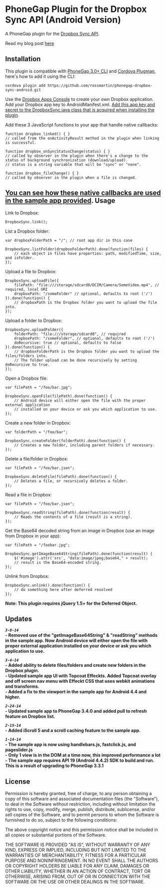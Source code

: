 # PhoneGap Plugin for the Dropbox Sync API (Android Version) #

A PhoneGap plugin for the [Dropbox Sync API](https://www.DropboxSync.com/developers/sync).

Read my blog post [here](http://rossmartindev.blogspot.com/2013/08/phonegap-plugin-for-dropbox-sync-api.html)

Installation
-----------
This plugin is compatible with [PhoneGap 3.0+ CLI](http://docs.phonegap.com/en/3.0.0/guide_cli_index.md.html#The%20Command-line%20Interface_add_features) and [Cordova Plugman](https://github.com/apache/cordova-plugman), here's how to add it using the CLI:

```
cordova plugin add https://github.com/rossmartin/phonegap-dropbox-sync-android.git
```

Use the [Dropbox Apps Console](https://www.dropbox.com/login?cont=https%3A//www.dropbox.com/developers/apps) to create your own Dropbox application.  Add your Dropbox app key to AndroidManifest.xml.  [Add this app key and secret to the DropboxSync.java class that is acquired when installing the plugin](https://github.com/rossmartin/phonegap-dropbox-sync-android/blob/master/src/Android/DropboxSync.java#l45).

Add these 3 JavaScript functions to your app that handle native callbacks:
```
function dropbox_linked() { }
// called from the onActivityResult method in the plugin when linking is successful.
```
```
function dropbox_onSyncStatusChange(status) { }
// called by observer in the plugin when there's a change to the status of background synchronization (download/upload).
// status is a string variable that will be "sync" or "none".
```
```
function dropbox_fileChange() { }
// called by observer in the plugin when a file is changed.
```

[You can see how these native callbacks are used in the sample app provided](https://github.com/rossmartin/phonegap-dropbox-sync-android/blob/master/sample/www/js/app.js#l236).
Usage
-----------
Link to Dropbox:

```
DropboxSync.link();
```

List a Dropbox folder:
```
var dropboxFolderPath = "/"; // root app dir in this case

DropboxSync.listFolder(dropboxFolderPath).done(function(files) {
    // each object in files have properties: path, modifiedTime, size, and isFolder.
});
```

Upload a file to Dropbox:
```
DropboxSync.uploadFile({
    filePath: "file:///storage/sdcard0/DCIM/Camera/SomeVideo.mp4", // required, local URI
    dropboxPath: "/someFolder" // optional, defaults to root ('/')
}).done(function() {
    // dropboxPath is the Dropbox folder you want to upload the file into.
});
```

Upload a folder to Dropbox:
```
DropboxSync.uploadFolder({
    folderPath: "file:///storage/sdcard0", // required
    dropboxPath: "/someFolder", // optional, defaults to root ('/')
    doRecursive: true // optional, defaults to false
}).done(function() {
    // dropboxFolderPath is the Dropbox folder you want to upload the files/folders into.
    // The folder upload can be done recursively by setting doRecursive to true.
});
```

Open a Dropbox file:
```
var filePath = "/foo/bar.jpg";

DropboxSync.openFile(filePath).done(function() {
    // Android device will either open the file with the proper external application
    // installed on your device or ask you which application to use.
});
```

Create a new folder in Dropbox:
```
var folderPath = "/foo/bar";

DropboxSync.createFolder(folderPath).done(function() {
    // Creates a new folder, including parent folders if necessary.
});
```

Delete a file/folder in Dropbox:
```
var filePath = "/foo/bar.json";

DropboxSync.deleteFile(filePath).done(function() {
    // Deletes a file, or recursively deletes a folder.
});
```

Read a file in Dropbox:
```
var filePath = "/foo/bar.json";

DropboxSync.readString(filePath).done(function(result) {
    // Reads the contents of a file (result is a string).
});
```

Get the Base64 decoded string from an image in Dropbox
(use an image from Dropbox in your app):
```
var filePath = "/foobar.jpg";

DropboxSync.getImageBase64String(filePath).done(function(result) {
    $('#image').attr('src', "data:image/jpeg;base64," + result);
    // result is the Base64-encoded string.
});
```

Unlink from Dropbox:

```
DropboxSync.unlink().done(function() {
    // do something here after deferred resolved
});
```

__Note: This plugin requires jQuery 1.5+ for the Deferred Object.__

Updates
-----------
***```3-8-14```***<br>**- Removed use of the "getImageBase64String" & "readString" methods in the sample app.  Now Android device will either open the file with proper external application installed on your device or ask you which application to use.**<br>

***```3-4-14```***<br>**- Added ability to delete files/folders and create new folders in the Dropbox plugin.**<br>
**- Updated sample app UI with Topcoat Effeckts.  Added Topcoat overlay and off screen nav menu with Effeckt CSS that uses webkit animations and transforms.**<br>
**- Added a fix to the viewport in the sample app for Android 4.4 and higher.**

***```2-24-14```***<br>**- Updated sample app to PhoneGap 3.4.0 and added pull to refresh feature on Dropbox list.**

***```2-15-14```***<br>**- Added iScroll 5 and a scroll caching feature to the sample app.**
 
 ***```1-14-14```***<br>**- The sample app is now using handlebars.js, fastclick.js, and pageslider.js**<br>
**- Only 1 view is in the DOM at a time now, this improved performance a lot**<br>
**- The sample app requires API 19 (Android 4.4.2) SDK to build and run.  This is a result of upgrading to PhoneGap 3.3.1**

License
-----------
Permission is hereby granted, free of charge, to any person obtaining a copy of this software and associated documentation files (the "Software"), to deal in the Software without restriction, including without limitation the rights to use, copy, modify, merge, publish, distribute, sublicense, and/or sell copies of the Software, and to permit persons to whom the Software is furnished to do so, subject to the following conditions:

The above copyright notice and this permission notice shall be included in all copies or substantial portions of the Software.

THE SOFTWARE IS PROVIDED "AS IS", WITHOUT WARRANTY OF ANY KIND, EXPRESS OR IMPLIED, INCLUDING BUT NOT LIMITED TO THE WARRANTIES OF MERCHANTABILITY, FITNESS FOR A PARTICULAR PURPOSE AND NONINFRINGEMENT. IN NO EVENT SHALL THE AUTHORS OR COPYRIGHT HOLDERS BE LIABLE FOR ANY CLAIM, DAMAGES OR OTHER LIABILITY, WHETHER IN AN ACTION OF CONTRACT, TORT OR OTHERWISE, ARISING FROM, OUT OF OR IN CONNECTION WITH THE SOFTWARE OR THE USE OR OTHER DEALINGS IN THE SOFTWARE.
